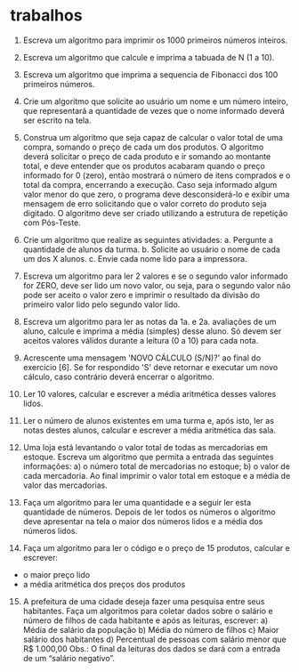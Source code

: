 # trabalhos

1) Escreva um algoritmo para imprimir os 1000 primeiros números inteiros.
2) Escreva um algoritmo que calcule e imprima a tabuada de N (1 a 10).
3) Escreva um algoritmo que imprima a sequencia de Fibonacci dos 100 primeiros números.
4) Crie um algoritmo que solicite ao usuário um nome e um número inteiro, que representará a quantidade de vezes que o nome informado deverá ser escrito na tela.
5) Construa um algoritmo que seja capaz de calcular o valor total de uma compra, somando o preço de cada um dos produtos. O algoritmo deverá
solicitar o preço de cada produto e ir somando ao montante total, e deve entender que os produtos acabaram quando o preço informado for 0 (zero), então mostrará o número de itens comprados e o total da compra, encerrando a execução. Caso seja informado algum valor menor do que zero, o programa deve desconsiderá-lo e exibir uma mensagem de erro solicitando que o valor correto do produto seja digitado. O algoritmo deve ser criado utilizando a
estrutura de repetição com Pós-Teste.
6) Crie um algoritmo que realize as seguintes atividades:
a. Pergunte a quantidade de alunos da turma.
b. Solicite ao usuário o nome de cada um dos X alunos.
c. Envie cada nome lido para a impressora.
7) Escreva um algoritmo para ler 2 valores e se o segundo valor informado for
ZERO, deve ser lido um novo valor, ou seja, para o segundo valor não pode ser
aceito o valor zero e imprimir o resultado da divisão do primeiro valor lido pelo
segundo valor lido.
8) Escreva um algoritmo para ler as notas da 1a. e 2a. avaliações de um aluno,
calcule e imprima a média (simples) desse aluno. Só devem ser aceitos valores
válidos durante a leitura (0 a 10) para cada nota.
9) Acrescente uma mensagem 'NOVO CÁLCULO (S/N)?' ao final do exercício [6].
Se for respondido 'S' deve retornar e executar um novo cálculo, caso contrário
deverá encerrar o algoritmo.

10) Ler 10 valores, calcular e escrever a média aritmética desses valores lidos.
11) Ler o número de alunos existentes em uma turma e, após isto, ler as notas
destes alunos, calcular e escrever a média aritmética das sala.
12) Uma loja está levantando o valor total de todas as mercadorias em
estoque. Escreva um algoritmo que permita a entrada das seguintes
informações:
a) o número total de mercadorias no estoque;
b) o valor de cada mercadoria. Ao final imprimir o valor total em estoque e a
média de valor das mercadorias.
13) Faça um algoritmo para ler uma quantidade e a seguir ler esta quantidade
de números. Depois de ler todos os números o algoritmo deve apresentar na
tela o maior dos números lidos e a média dos números lidos.
14) Faça um algoritmo para ler o código e o preço de 15 produtos, calcular e
escrever:
- o maior preço lido
- a média aritmética dos preços dos produtos
15) A prefeitura de uma cidade deseja fazer uma pesquisa entre seus
habitantes. Faça um algoritmos para coletar dados sobre o salário e número de
filhos de cada habitante e após as leituras, escrever:
a) Média de salário da população
b) Média do número de filhos
c) Maior salário dos habitantes
d) Percentual de pessoas com salário menor que R$ 1.000,00
Obs.: O final da leituras dos dados se dará com a entrada de um “salário
negativo”.
